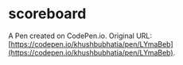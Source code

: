 # scoreboard

A Pen created on CodePen.io. Original URL: [https://codepen.io/khushbubhatia/pen/LYmaBeb](https://codepen.io/khushbubhatia/pen/LYmaBeb).


